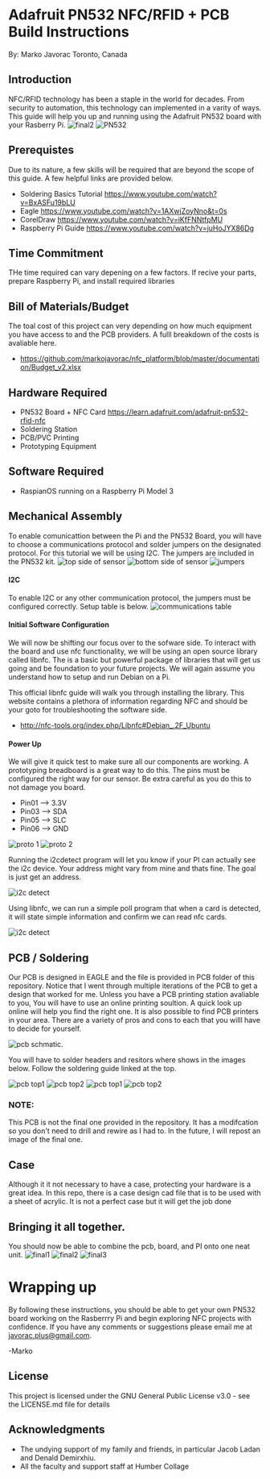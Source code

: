 # Adafruit PN532 NFC/RFID + PCB Build Instructions
By: Marko Javorac
Toronto, Canada
## Introduction
NFC/RFID technology has been a staple in the world for decades. From security to automation, this technology can implemented in a varity of ways. This guide will help you up and running using the Adafruit PN532 board with your Rasberry Pi.
![final2](https://github.com/markojavorac/nfc_platform/blob/master/resources/pcb_final_2.JPG)
![PN532](https://cdn-shop.adafruit.com/970x728/364-05.jpg)


## Prerequistes
Due to its nature, a few skills will be required that are beyond the scope of this guide. A few helpful links are provided below.
- Soldering Basics Tutorial https://www.youtube.com/watch?v=BxASFu19bLU 
- Eagle https://www.youtube.com/watch?v=1AXwjZoyNno&t=0s
- CorelDraw https://www.youtube.com/watch?v=iKfFNNtfpMU
- Raspberry Pi Guide https://www.youtube.com/watch?v=juHoJYX86Dg

## Time Commitment
THe time required can vary depening on a few factors. If recive your parts, prepare Raspberry Pi, and install required libraries

## Bill of Materials/Budget
The toal cost of this project can very depending on how much equipment you have access to and the PCB providers.
A fulll breakdown of the costs is avaliable here. 
- https://github.com/markojavorac/nfc_platform/blob/master/documentation/Budget_v2.xlsx

## Hardware Required
- PN532 Board + NFC Card https://learn.adafruit.com/adafruit-pn532-rfid-nfc
- Soldering Station
- PCB/PVC Printing
- Prototyping Equipment

## Software Required 
- RaspianOS running on a Raspberry Pi Model 3

## Mechanical Assembly
To enable comunicattion between the Pi and the PN532 Board, you will have to choose a communications protocol and solder jumpers on the designated protocol. For this tutorial we will be using I2C. The jumpers are included in the PN532 kit.
![top side of sensor](https://github.com/markojavorac/nfc_platform/blob/master/resources/sensor_pin2.JPG)
![bottom side of sensor](https://github.com/markojavorac/nfc_platform/blob/master/resources/sensor_pin1.JPG)
![jumpers](https://github.com/markojavorac/nfc_platform/blob/master/resources/sensor_jumper.JPG)

#### I2C 
To enable I2C or any other communication protocol, the jumpers must be configured correctly. Setup table is below.
![communications table](https://github.com/markojavorac/nfc_platform/blob/master/resources/i2c_config.png)

#### Initial Software Configuration
We will now be shifting our focus over to the sofware side. To interact with the board and use nfc functionality, we will be using an open source library called libnfc. The is a basic but powerful package of libraries that will get us going and be foundation to your future projects. We will again assume you understand how to setup and run Debian on a Pi.

This official libnfc guide will walk you through installing the library. This website contains a plethora of information regarding NFC and should be your goto for troubleshooting the software side.
 - http://nfc-tools.org/index.php/Libnfc#Debian_.2F_Ubuntu

#### Power Up
We will give it quick test to make sure all our components are working. A prototyping breadboard is a great way to do this. The pins must be configured the right way for our sensor. Be extra careful as you do this to not damage you board.

- Pin01 --> 3.3V
- Pin03 --> SDA
- Pin05 --> SLC
- Pin06 --> GND 

![proto 1](https://github.com/markojavorac/nfc_platform/blob/master/resources/proto_1.JPG)
![proto 2](https://github.com/markojavorac/nfc_platform/blob/master/resources/proto_2_rot.JPG)


Running the i2cdetect program will let you know if your PI can actually see the i2c device. Your address might vary from mine and thats fine. The goal is just get an address.

![i2c detect](https://github.com/markojavorac/nfc_platform/blob/master/resources/nfc_sw1.png)

Using libnfc, we can run a simple poll program that when a card is detected, it will state simple information and confirm we can read nfc cards.

![i2c detect](https://github.com/markojavorac/nfc_platform/blob/master/resources/nfc_sw2.png)


## PCB / Soldering
Our PCB is designed in EAGLE and the file is provided in PCB folder of this repository. Notice that I went through multiple iterations of the PCB to get a design that worked for me. Unless you have a PCB printing station avaliable to you, You will have to use an online printing soultion. A quick look up online will help you find the right one. It is also possible to find PCB printers in your area. There are a variety of pros and cons to each that you willl have to decide for yourself.

![pcb schmatic](https://github.com/markojavorac/nfc_platform/blob/master/resources/sch_1.png).

You will have to solder headers and resitors where shows in the images below. Follow the soldering guide linked at the top.

![pcb top1](https://github.com/markojavorac/nfc_platform/blob/master/resources/pcb_top_1.JPG)
![pcb top2](https://github.com/markojavorac/nfc_platform/blob/master/resources/pcb_top_2.JPG)
![pcb top1](https://github.com/markojavorac/nfc_platform/blob/master/resources/pcb_bot_1.JPG)
![pcb top2](https://github.com/markojavorac/nfc_platform/blob/master/resources/pcb_bot_2.JPG)

### NOTE:
This PCB is not the final one provided in the repository. It has a modifcation so you don't need to drill and rewire as I had to. In the future, I will repost an image of the final one.

## Case
Although it it not necessary to have a case, protecting your hardware is a great idea. In this repo, there is a case design cad file that is to be used with a sheet of acrylic. It is not a perfect case but it will get the job done

## Bringing it all together.
You should now be able to combine the pcb, board, and PI onto one neat unit. 
![final1](https://github.com/markojavorac/nfc_platform/blob/master/resources/pcb_final_1.JPG)
![final2](https://github.com/markojavorac/nfc_platform/blob/master/resources/pcb_final_2.JPG)
![final3](https://github.com/markojavorac/nfc_platform/blob/master/resources/final_1.JPG)


# Wrapping up
By following these instructions, you should be able to get your own PN532 board working on the Rasberrry Pi and begin exploring NFC projects with confidence. If you have any comments or suggestions please email me at javorac.plus@gmail.com.

-Marko

## License
This project is licensed under the GNU General Public License v3.0 - see the LICENSE.md file for details

## Acknowledgments
- The undying support of my family and friends, in particular Jacob Ladan and Denald Demirxhiu. 
- All the faculty and support staff at Humber Collage
